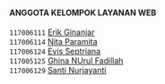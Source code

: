#### ANGGOTA KELOMPOK LAYANAN WEB
`117006111`  	[Erik Ginanjar](www.facebook.com/vikerss.erick1)	     
`117006114`  	[Nita Paramita](www.facebook.com/nita.paramita.5)	      
`117006124`  	[Evis Septriana](https://www.facebook.com/eppbrowschat)	      
`117005125`  	[Ghina NUrul Fadillah](https://www.facebook.com/AghinNfadhiel)  
`117006129`  	[Santi Nurjayanti](https://www.facebook.com/santi.noor.jayanti.7)
